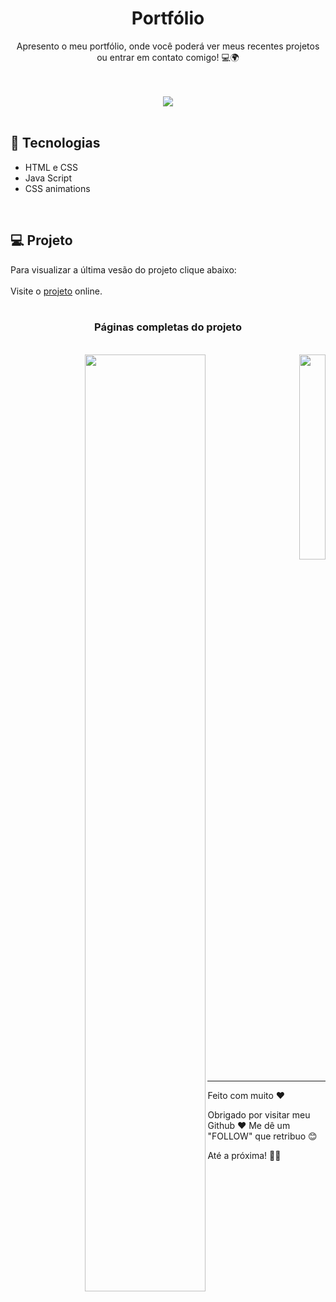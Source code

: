 <h1 align="center">Portfólio</h1>

<p align="center"> Apresento o meu portfólio, onde você poderá ver meus recentes projetos ou entrar em contato comigo! 💻🌍 </p>

<br>
<br>

<div align="center">
  <a target="_blank" href="portifolio-tau-pearl.vercel.app">
    <img src="https://github.com/user-attachments/assets/477ba5c0-ec3a-4213-9433-ef12ca82bfbb">
  </a>
</div>

<br>

## 🚀 Tecnologias
* HTML e CSS
* Java Script
* CSS animations
  
<br>

## 💻 Projeto
Para visualizar a última vesão do projeto clique abaixo:
<br>
<br>
Visite o [projeto](portifolio-tau-pearl.vercel.app) online.
<br>
<br>
<h3 align=center>Páginas completas do projeto</h3>
<br>
<div align="right">
    <a target="_blank" href="portifolio-tau-pearl.vercel.app">
    <img align=left width="62%" src="https://github.com/user-attachments/assets/d3c4f0ea-b466-4e72-a57b-d477efe80547">
    </a>
    <a target="_blank" href="portifolio-tau-pearl.vercel.app">
    <img width="29%" src="https://github.com/user-attachments/assets/09ef9308-b371-4a33-94a8-60a366c8f649">
    </a>
</div>

<br>

---

Feito com muito ♥

Obrigado por visitar meu Github ♥
Me dê um "FOLLOW" que retribuo 😊

Até a próxima! 👋😊
